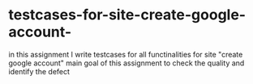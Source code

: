 # testcases-for-site-create-google-account-
in this assignment I write testcases for all functinalities for site "create google account"
main goal of this assignment to check the quality and identify the defect
